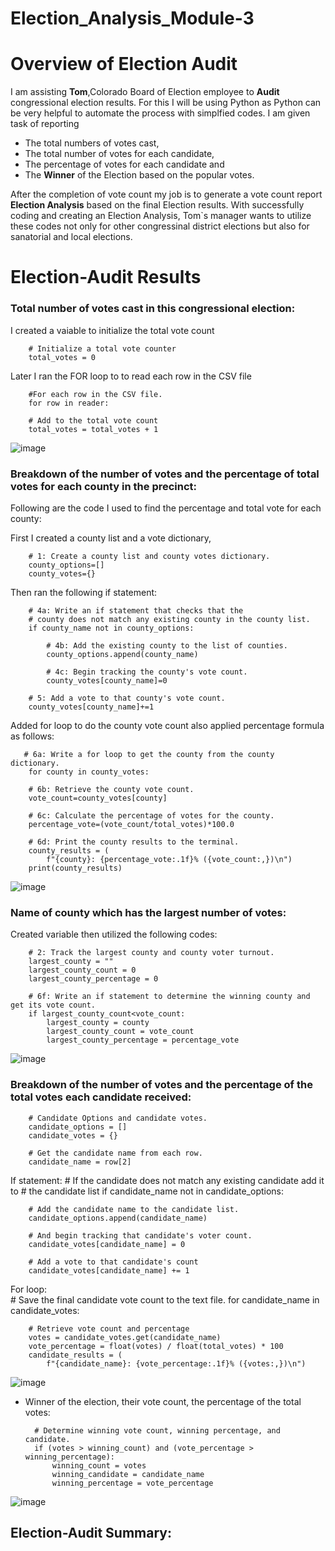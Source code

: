 # Election_Analysis_Module-3

# Overview of Election Audit
I am assisting **Tom**,Colorado Board of Election employee to **Audit** congressional election results. For this I will be using Python as Python can be very helpful to automate the process with simplfied codes. I am given task of reporting 
* The total numbers of votes cast,
* The total number of votes for each candidate,
* The percentage of votes for each candidate and
* The **Winner** of the Election based on the popular votes. 

After the completion of vote count my job is to generate a vote count report **Election Analysis** based on the final Election results. With successfully coding and creating an Election Analysis, Tom`s manager wants to utilize these codes not only for other congressinal district elections but also for sanatorial and local elections.

# Election-Audit Results


### Total number of votes cast in this congressional election:
I created a vaiable to initialize the total vote count 

        # Initialize a total vote counter 
        total_votes = 0

Later I ran the FOR loop to to read each row in the CSV file
   
        #For each row in the CSV file.
        for row in reader:
      
        # Add to the total vote count
        total_votes = total_votes + 1
        

![image](https://user-images.githubusercontent.com/105535250/176986469-ef8c697b-e3c6-4adc-bb73-5448dde126c7.png)


### Breakdown of the number of votes and the percentage of total votes for each county in the precinct:
Following are the code I used to find the percentage and total vote for each county:

First I created a county list and a vote dictionary,

        # 1: Create a county list and county votes dictionary.
        county_options=[]
        county_votes={}
        
 Then ran the following if statement:
 
        # 4a: Write an if statement that checks that the
        # county does not match any existing county in the county list.
        if county_name not in county_options:

            # 4b: Add the existing county to the list of counties.
            county_options.append(county_name)

            # 4c: Begin tracking the county's vote count.
            county_votes[county_name]=0

        # 5: Add a vote to that county's vote count.
        county_votes[county_name]+=1
        
  Added for loop to do the county vote count also applied percentage formula as follows:     

       # 6a: Write a for loop to get the county from the county dictionary.
        for county in county_votes:

        # 6b: Retrieve the county vote count.
        vote_count=county_votes[county]

        # 6c: Calculate the percentage of votes for the county.
        percentage_vote=(vote_count/total_votes)*100.0

        # 6d: Print the county results to the terminal.
        county_results = (
            f"{county}: {percentage_vote:.1f}% ({vote_count:,})\n")
        print(county_results)
       
![image](https://user-images.githubusercontent.com/105535250/176986833-af83017f-7ac3-41ef-91e8-06dac75416bd.png)

    
### Name of county which has the largest number of votes:
Created variable then utilized the following codes:

        # 2: Track the largest county and county voter turnout.
        largest_county = ""
        largest_county_count = 0
        largest_county_percentage = 0
        
        # 6f: Write an if statement to determine the winning county and get its vote count.
        if largest_county_count<vote_count:
            largest_county = county
            largest_county_count = vote_count
            largest_county_percentage = percentage_vote
            
  ![image](https://user-images.githubusercontent.com/105535250/176987270-03336bd5-3f94-4355-9925-0638c0ea9a29.png)



### Breakdown of the number of votes and the percentage of the total votes each candidate received:

        # Candidate Options and candidate votes.
        candidate_options = []
        candidate_votes = {}

        # Get the candidate name from each row.
        candidate_name = row[2]

If statement:
        # If the candidate does not match any existing candidate add it to
        # the candidate list
        if candidate_name not in candidate_options:

        # Add the candidate name to the candidate list.
        candidate_options.append(candidate_name)

        # And begin tracking that candidate's voter count.
        candidate_votes[candidate_name] = 0

        # Add a vote to that candidate's count
        candidate_votes[candidate_name] += 1
       
For loop:       
        # Save the final candidate vote count to the text file.
        for candidate_name in candidate_votes:

        # Retrieve vote count and percentage
        votes = candidate_votes.get(candidate_name)
        vote_percentage = float(votes) / float(total_votes) * 100
        candidate_results = (
            f"{candidate_name}: {vote_percentage:.1f}% ({votes:,})\n")
            
![image](https://user-images.githubusercontent.com/105535250/176987795-865b1ab0-dafd-453e-a78a-8be910fcf2a3.png)

* Winner of the election, their vote count, the percentage of the total votes:

        # Determine winning vote count, winning percentage, and candidate.
        if (votes > winning_count) and (vote_percentage > winning_percentage):
            winning_count = votes
            winning_candidate = candidate_name
            winning_percentage = vote_percentage

![image](https://user-images.githubusercontent.com/105535250/176987836-313753a9-fcd5-406e-9acf-17906cb6cb05.png)

## Election-Audit Summary: 


